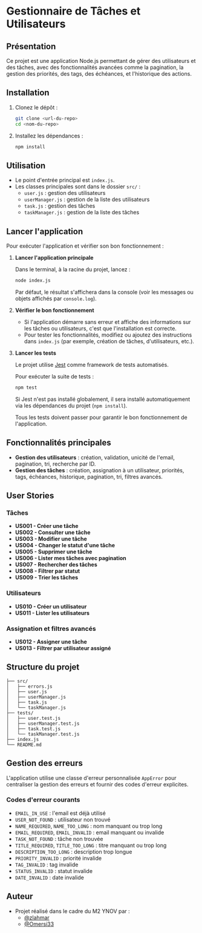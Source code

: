 # Gestionnaire de Tâches et Utilisateurs

## Présentation

Ce projet est une application Node.js permettant de gérer des utilisateurs et des tâches, avec des fonctionnalités avancées comme la pagination, la gestion des priorités, des tags, des échéances, et l'historique des actions.

## Installation

1. Clonez le dépôt :
   ```bash
   git clone <url-du-repo>
   cd <nom-du-repo>
   ```
2. Installez les dépendances :
   ```bash
   npm install
   ```

## Utilisation

- Le point d'entrée principal est `index.js`.
- Les classes principales sont dans le dossier `src/` :
  - `user.js` : gestion des utilisateurs
  - `userManager.js` : gestion de la liste des utilisateurs
  - `task.js` : gestion des tâches
  - `taskManager.js` : gestion de la liste des tâches

## Lancer l'application

Pour exécuter l'application et vérifier son bon fonctionnement :

1. **Lancer l'application principale**

   Dans le terminal, à la racine du projet, lancez :

   ```bash
   node index.js
   ```

   Par défaut, le résultat s'affichera dans la console (voir les messages ou objets affichés par `console.log`).

2. **Vérifier le bon fonctionnement**
   - Si l'application démarre sans erreur et affiche des informations sur les tâches ou utilisateurs, c'est que l'installation est correcte.
   - Pour tester les fonctionnalités, modifiez ou ajoutez des instructions dans `index.js` (par exemple, création de tâches, d'utilisateurs, etc.).

3. **Lancer les tests**

   Le projet utilise [Jest](https://jestjs.io/) comme framework de tests automatisés.

   Pour exécuter la suite de tests :

   ```bash
   npm test
   ```

   Si Jest n'est pas installé globalement, il sera installé automatiquement via les dépendances du projet (`npm install`).

   Tous les tests doivent passer pour garantir le bon fonctionnement de l'application.

## Fonctionnalités principales

- **Gestion des utilisateurs** : création, validation, unicité de l'email, pagination, tri, recherche par ID.
- **Gestion des tâches** : création, assignation à un utilisateur, priorités, tags, échéances, historique, pagination, tri, filtres avancés.

## User Stories

### Tâches

- **US001 - Créer une tâche**
- **US002 - Consulter une tâche**
- **US003 - Modifier une tâche**
- **US004 - Changer le statut d'une tâche**
- **US005 - Supprimer une tâche**
- **US006 - Lister mes tâches avec pagination**
- **US007 - Rechercher des tâches**
- **US008 - Filtrer par statut**
- **US009 - Trier les tâches**

### Utilisateurs

- **US010 - Créer un utilisateur**
- **US011 - Lister les utilisateurs**

### Assignation et filtres avancés

- **US012 - Assigner une tâche**
- **US013 - Filtrer par utilisateur assigné**

## Structure du projet

```
├── src/
│   ├── errors.js
│   ├── user.js
│   ├── userManager.js
│   ├── task.js
│   └── taskManager.js
├── tests/
│   ├── user.test.js
│   ├── userManager.test.js
│   ├── task.test.js
│   └── taskManager.test.js
├── index.js
└── README.md
```

## Gestion des erreurs

L'application utilise une classe d'erreur personnalisée `AppError` pour centraliser la gestion des erreurs et fournir des codes d'erreur explicites.

### Codes d'erreur courants

- `EMAIL_IN_USE` : l'email est déjà utilisé
- `USER_NOT_FOUND` : utilisateur non trouvé
- `NAME_REQUIRED`, `NAME_TOO_LONG` : nom manquant ou trop long
- `EMAIL_REQUIRED`, `EMAIL_INVALID` : email manquant ou invalide
- `TASK_NOT_FOUND` : tâche non trouvée
- `TITLE_REQUIRED`, `TITLE_TOO_LONG` : titre manquant ou trop long
- `DESCRIPTION_TOO_LONG` : description trop longue
- `PRIORITY_INVALID` : priorité invalide
- `TAG_INVALID` : tag invalide
- `STATUS_INVALID` : statut invalide
- `DATE_INVALID` : date invalide

## Auteur

- Projet réalisé dans le cadre du M2 YNOV par :
  - [@zlahmar](https://github.com/zlahmar)
  - [@Omersi33](https://github.com/Omersi33)
